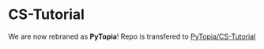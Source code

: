 # CS-Tutorial

We are now rebraned as **PyTopia**! Repo is transfered to [PyTopia/CS-Tutorial](https://github.com/pytopia/CS-Tutorial)
